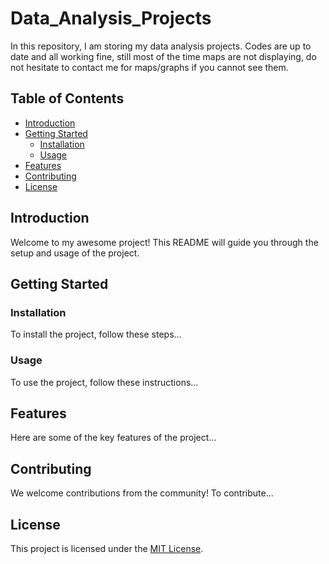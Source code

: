 # Data_Analysis_Projects
In this repository, I am storing my data analysis projects. Codes are up to date and all working fine, still most of the time maps are not displaying, do not hesitate to contact me for maps/graphs if you cannot see them.


## Table of Contents
- [Introduction](#introduction)
- [Getting Started](#getting-started)
  - [Installation](#installation)
  - [Usage](#usage)
- [Features](#features)
- [Contributing](#contributing)
- [License](#license)

## Introduction
Welcome to my awesome project! This README will guide you through the setup and usage of the project.

## Getting Started
### Installation
To install the project, follow these steps...

### Usage
To use the project, follow these instructions...

## Features
Here are some of the key features of the project...

## Contributing
We welcome contributions from the community! To contribute...

## License
This project is licensed under the [MIT License](LICENSE).
